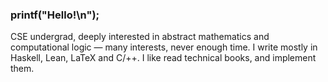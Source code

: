### printf("Hello!\n");

CSE undergrad, deeply interested in abstract mathematics and computational logic — many interests, never enough time. I write mostly in Haskell, Lean, LaTeX and C/++. I like read technical books, and implement them. 
